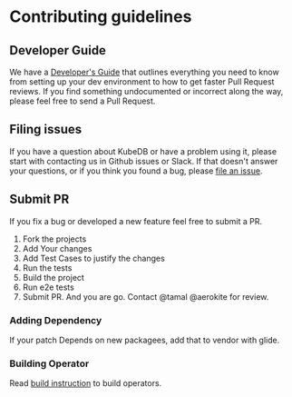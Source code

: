 # Contributing guidelines

## Developer Guide
We have a [Developer's Guide](../developer-guide/README.md) that outlines everything you need to know from setting up your
dev environment to how to get faster Pull Request reviews. If you find something undocumented or incorrect along the way,
please feel free to send a Pull Request.

## Filing issues
If you have a question about KubeDB or have a problem using it, please start with contacting us in Github issues or Slack.
If that doesn't answer your questions, or if you think you found a bug, please [file an issue](https://github.com/k8sdb/operator/issues/new).

## Submit PR
If you fix a bug or developed a new feature feel free to submit a PR.

1. Fork the projects
1. Add Your changes
1. Add Test Cases to justify the changes
1. Run the tests
1. Build the project
1. Run e2e tests
1. Submit PR. And you are go. Contact @tamal @aerokite for review.

### Adding Dependency
If your patch Depends on new packagees, add that to vendor with glide.

### Building Operator
Read [build instruction](../developer-guide/build.md) to build operators.
